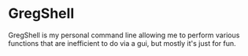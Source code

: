 # GregShell
GregShell is my personal command line allowing me to perform various functions that are inefficient to do via a gui, but mostly it's just for fun. 
